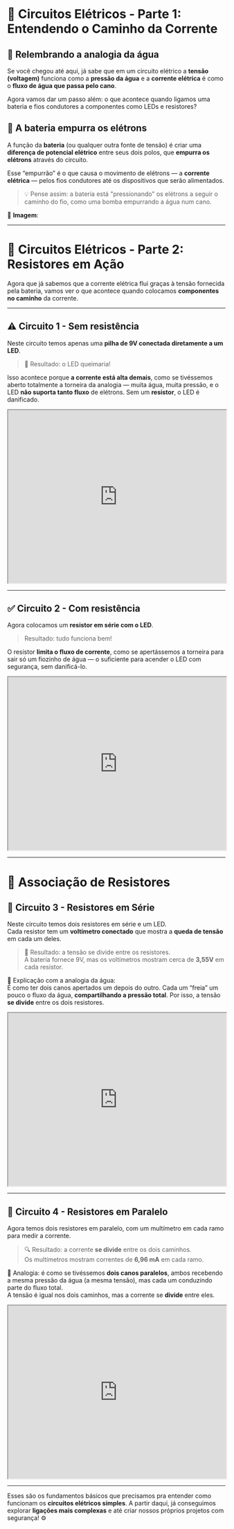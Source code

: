 # 🔌 Circuitos Elétricos - Parte 1: Entendendo o Caminho da Corrente

## 🚿 Relembrando a analogia da água

Se você chegou até aqui, já sabe que em um circuito elétrico a **tensão (voltagem)** funciona como a **pressão da água** e a **corrente elétrica** é como o **fluxo de água que passa pelo cano**.

Agora vamos dar um passo além: o que acontece quando ligamos uma bateria e fios condutores a componentes como LEDs e resistores?

## 🔋 A bateria empurra os elétrons

A função da **bateria** (ou qualquer outra fonte de tensão) é criar uma **diferença de potencial elétrico** entre seus dois polos, que **empurra os elétrons** através do circuito.

Esse “empurrão” é o que causa o movimento de elétrons — a **corrente elétrica** — pelos fios condutores até os dispositivos que serão alimentados.

> 💡 Pense assim: a bateria está "pressionando" os elétrons a seguir o caminho do fio, como uma bomba empurrando a água num cano.

📸 **Imagem**:  


---

# 🔧 Circuitos Elétricos - Parte 2: Resistores em Ação

Agora que já sabemos que a corrente elétrica flui graças à tensão fornecida pela bateria, vamos ver o que acontece quando colocamos **componentes no caminho** da corrente.

---

## ⚠️ Circuito 1 - Sem resistência

Neste circuito temos apenas uma **pilha de 9V conectada diretamente a um LED**.

> 🚨 Resultado: o LED queimaria!

Isso acontece porque **a corrente está alta demais**, como se tivéssemos aberto totalmente a torneira da analogia — muita água, muita pressão, e o LED **não suporta tanto fluxo** de elétrons. Sem um **resistor**, o LED é danificado.

<iframe src="https://www.tinkercad.com/embed/7L1lLMPzOR5?editbtn=1" width="100%" height="400px"></iframe>

---

## ✅ Circuito 2 - Com resistência

Agora colocamos um **resistor em série com o LED**.

> Resultado: tudo funciona bem!

O resistor **limita o fluxo de corrente**, como se apertássemos a torneira para sair só um fiozinho de água — o suficiente para acender o LED com segurança, sem danificá-lo.

<iframe src="https://www.tinkercad.com/embed/8Zn2I2ONTM7?editbtn=1" width="100%" height="400px"></iframe>

---

# 🔁 Associação de Resistores

## 🔗 Circuito 3 - Resistores em Série

Neste circuito temos dois resistores em série e um LED.  
Cada resistor tem um **voltímetro conectado** que mostra a **queda de tensão** em cada um deles.

> 🧪 Resultado: a tensão se divide entre os resistores.  
> A bateria fornece 9V, mas os voltímetros mostram cerca de **3,55V** em cada resistor.

🧠 Explicação com a analogia da água:  
É como ter dois canos apertados um depois do outro. Cada um “freia” um pouco o fluxo da água, **compartilhando a pressão total**. Por isso, a tensão **se divide** entre os dois resistores.

<iframe src="https://www.tinkercad.com/embed/lKEea0ZoRiK?editbtn=1" width="100%" height="400px"></iframe>

---

## 🧯 Circuito 4 - Resistores em Paralelo

Agora temos dois resistores em paralelo, com um multímetro em cada ramo para medir a corrente.

> 🔍 Resultado: a corrente **se divide** entre os dois caminhos.  
> Os multímetros mostram correntes de **6,96 mA** em cada ramo.

🧠 Analogia: é como se tivéssemos **dois canos paralelos**, ambos recebendo a mesma pressão da água (a mesma tensão), mas cada um conduzindo parte do fluxo total.  
A tensão é igual nos dois caminhos, mas a corrente se **divide** entre eles.

<iframe src="https://www.tinkercad.com/embed/jYe5MDlgafO?editbtn=1" width="100%" height="400px"></iframe>

---

Esses são os fundamentos básicos que precisamos pra entender como funcionam os **circuitos elétricos simples**. A partir daqui, já conseguimos explorar **ligações mais complexas** e até criar nossos próprios projetos com segurança! ⚙️


